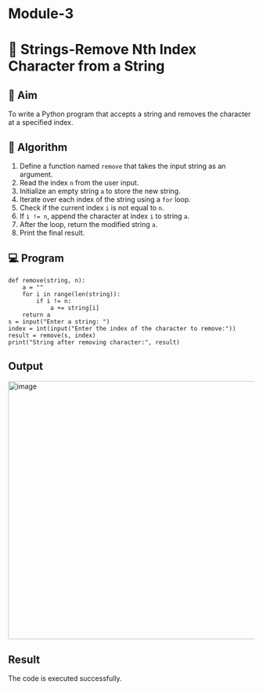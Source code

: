 # Module-3
# 🧹 Strings-Remove Nth Index Character from a String

## 🎯 Aim
To write a Python program that accepts a string and removes the character at a specified index.

## 🧠 Algorithm
1. Define a function named `remove` that takes the input string as an argument.
2. Read the index `n` from the user input.
3. Initialize an empty string `a` to store the new string.
4. Iterate over each index of the string using a `for` loop.
5. Check if the current index `i` is not equal to `n`.
6. If `i != n`, append the character at index `i` to string `a`.
7. After the loop, return the modified string `a`.
8. Print the final result.

## 💻 Program
```
def remove(string, n):
    a = ""
    for i in range(len(string)):
        if i != n:
            a += string[i]
    return a  
s = input("Enter a string: ")
index = int(input("Enter the index of the character to remove:"))
result = remove(s, index)
print("String after removing character:", result)
```

## Output
<img width="1690" height="526" alt="image" src="https://github.com/user-attachments/assets/bceed180-9bea-4a0f-b590-d6b872e78cff" />

## Result
The code is executed successfully.
